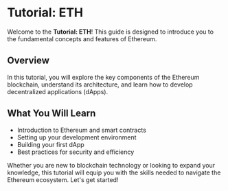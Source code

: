 # Tutorial: ETH

Welcome to the **Tutorial: ETH**! This guide is designed to introduce you to the fundamental concepts and features of Ethereum.

## Overview

In this tutorial, you will explore the key components of the Ethereum blockchain, understand its architecture, and learn how to develop decentralized applications (dApps).

## What You Will Learn

- Introduction to Ethereum and smart contracts
- Setting up your development environment
- Building your first dApp
- Best practices for security and efficiency

Whether you are new to blockchain technology or looking to expand your knowledge, this tutorial will equip you with the skills needed to navigate the Ethereum ecosystem. Let's get started!
